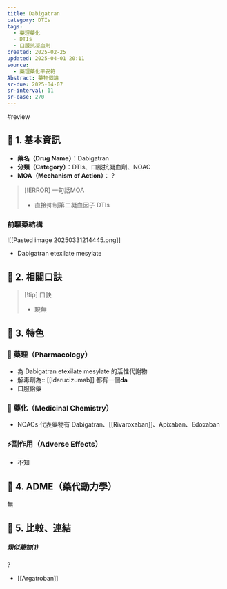 ```yaml
---
title: Dabigatran
category: DTIs
tags:
  - 藥理藥化
  - DTIs
  - 口服抗凝血劑
created: 2025-02-25
updated: 2025-04-01 20:11
source:
  - 藥理藥化平安符
Abstract: 藥物個論
sr-due: 2025-04-07
sr-interval: 11
sr-ease: 270
---
```

#review 
## 🔹 1. 基本資訊
- **藥名（Drug Name）**：Dabigatran
- **分類（Category）**：DTIs、口服抗凝血劑、NOAC
- **MOA（Mechanism of Action）**：
?
> [!ERROR] 一句話MOA
> - 直接抑制第二凝血因子 DTIs <!--SR:!2025-03-30,3,269-->


### 前驅藥結構
![[Pasted image 20250331214445.png]]
- Dabigatran etexilate mesylate


## 🔹 2. 相關口訣
> [!tip] 口訣
> - 現無

## 🔹 3. 特色
### 🧪 藥理（Pharmacology）

- 為 Dabigatran etexilate mesylate 的活性代謝物
- 解毒劑為:: [[Idarucizumab]] 都有一個**da**<!--SR:!2025-03-30,3,269-->
- 口服給藥

### 🧬 藥化（Medicinal Chemistry）
- NOACs 代表藥物有 Dabigatran、[[Rivaroxaban]]、Apixaban、Edoxaban


### ⚡副作用（Adverse Effects）
- 不知


## 🔹 4. ADME（藥代動力學）
 無
## 🔹 5. 比較、連結

##### 類似藥物(1)
?
- [[Argatroban]] <!--SR:!2025-03-30,3,250-->
